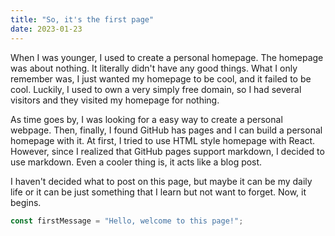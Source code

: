 ```yaml
---
title: "So, it's the first page"
date: 2023-01-23
---
```


When I was younger, I used to create a personal homepage. The homepage was about nothing. It literally didn't have any good things. What I only remember was, I just wanted my homepage to be cool, and it failed to be cool. Luckily, I used to own a very simply free domain, so I had several visitors and they visited my homepage for nothing.

As time goes by, I was looking for a easy way to create a personal webpage. Then, finally, I found GitHub has pages and I can build a personal homepage with it. At first, I tried to use HTML style homepage with React. However, since I realized that GitHub pages support markdown, I decided to use markdown. Even a cooler thing is, it acts like a blog post.

I haven't decided what to post on this page, but maybe it can be my daily life or it can be just something that I learn but not want to forget. Now, it begins.

```typescript
const firstMessage = "Hello, welcome to this page!";
```
